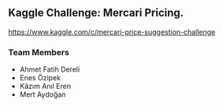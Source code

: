 ## Kaggle Challenge: Mercari Pricing.
https://www.kaggle.com/c/mercari-price-suggestion-challenge
### Team Members
* Ahmet Fatih Dereli
* Enes Özipek
* Kâzım Anıl Eren
* Mert Aydoğan
